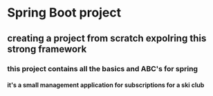 # Spring Boot project 
## creating a project from scratch expolring this strong framework
### this project contains all the basics and ABC's for spring 
#### it's a small management application for subscriptions for a ski club